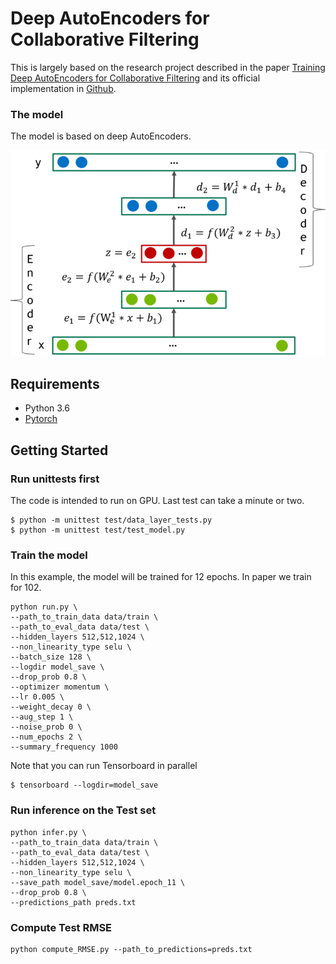 # Deep AutoEncoders for Collaborative Filtering
This is largely based on the research project described in the paper <a href="https://arxiv.org/abs/1708.01715">Training Deep AutoEncoders for Collaborative Filtering</a> and its official implementation in <a href="https://github.com/NVIDIA/DeepRecommender">Github</a>.

### The model
The model is based on deep AutoEncoders.

![AutEncoderPic](./AutoEncoder.png)

## Requirements
* Python 3.6
* [Pytorch](http://pytorch.org/)

## Getting Started

### Run unittests first
The code is intended to run on GPU. Last test can take a minute or two.
```
$ python -m unittest test/data_layer_tests.py
$ python -m unittest test/test_model.py
```
### Train the model
In this example, the model will be trained for 12 epochs. In paper we train for 102.
```
python run.py \
--path_to_train_data data/train \
--path_to_eval_data data/test \
--hidden_layers 512,512,1024 \
--non_linearity_type selu \
--batch_size 128 \
--logdir model_save \
--drop_prob 0.8 \
--optimizer momentum \
--lr 0.005 \
--weight_decay 0 \
--aug_step 1 \
--noise_prob 0 \
--num_epochs 2 \
--summary_frequency 1000
```

Note that you can run Tensorboard in parallel
```
$ tensorboard --logdir=model_save
```

### Run inference on the Test set
```
python infer.py \
--path_to_train_data data/train \
--path_to_eval_data data/test \
--hidden_layers 512,512,1024 \
--non_linearity_type selu \
--save_path model_save/model.epoch_11 \
--drop_prob 0.8 \
--predictions_path preds.txt
```

### Compute Test RMSE
```
python compute_RMSE.py --path_to_predictions=preds.txt
```
